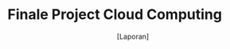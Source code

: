 # Finale Project Cloud Computing
<div align="center">
[Laporan]
</div>

[Laporan]: https://docs.google.com/document/d/1-E_JjysibYCLHvg31IF_ZUP5xFzLmM0nlyJYOrQ7xWY/edit?tab=t.0


